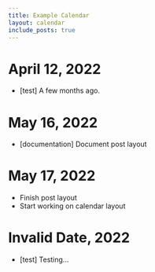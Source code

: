 ```yaml
---
title: Example Calendar
layout: calendar
include_posts: true
---
```


# April 12, 2022
 * [test] A few months ago.

# May 16, 2022
 * [documentation] Document post layout

# May 17, 2022
 * Finish post layout
 * Start working on calendar layout

# Invalid Date, 2022
 * [test] Testing...
